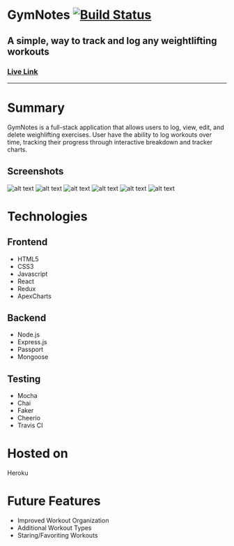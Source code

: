 GymNotes [![Build Status](https://travis-ci.org/drewlara/GymNotes.svg?branch=master)](https://travis-ci.org/drewlara/GymNotes)
====

A simple, way to track and log any weightlifting workouts
--------------------------------------

### [Live Link](https://gymnotes.herokuapp.com/) 
--------------------------------------------

Summary
=======
GymNotes is a full-stack application that allows users to log, view, edit, and delete weighlifting exercises. User have the ability to log workouts over time, tracking their progress through interactive breakdown and tracker charts. 

Screenshots
-----------
![alt text](public/assets/screenshots/GymNotes-Landing.jpg)
![alt text](public/assets/screenshots/GymNotes-Dashboard.jpg)
![alt text](public/assets/screenshots/GymNotes-BreakdownChart.jpg)
![alt text](public/assets/screenshots/GymNotes-Workouts.jpg)
![alt text](public/assets/screenshots/GymNotes-AddWorkout.jpg)
![alt text](public/assets/screenshots/GymNotes-TrackerChart.jpg)

# Technologies

## Frontend
  * HTML5
  * CSS3
  * Javascript
  * React
  * Redux
  * ApexCharts

## Backend
  * Node.js
  * Express.js
  * Passport
  * Mongoose

## Testing
  * Mocha
  * Chai
  * Faker
  * Cheerio
  * Travis CI

# Hosted on
  Heroku

# Future Features
 * Improved Workout Organization
 * Additional Workout Types
 * Staring/Favoriting Workouts